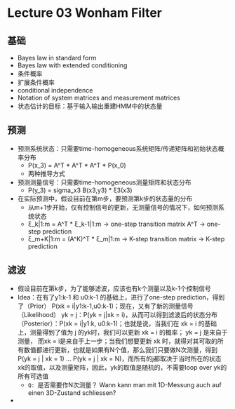 # Lecture 03 Wonham Filter

## 基础
- Bayes law in standard form
- Bayes law with extended conditioning
- 条件概率
- 扩展条件概率
- conditional independence
- Notation of system matrices and measurement matrices
- 状态估计的目标：基于输入输出重建HMM中的状态量

## 预测
- 预测系统状态：只需要time-homogeneous系统矩阵/传递矩阵和初始状态概率分布
  - P(x_3) = A^T * A^T * A^T * P(x_0)
  - 两种推导方式
- 预测测量信号：只需要time-homogeneous测量矩阵和状态分布
  - P(y_3) = sigma_x3 B(x3,y3) * ξ3(x3)
- 在实际预测中，假设目前在第m步，要预测第k步的状态量的分布
  - 从m+1步开始，仅有控制信号的更新，无测量信号的情况下，如何预测系统状态
  - ξ_k|1:m = A^T * ξ_k-1|1:m -> one-step transition matrix A^T -> one-step prediction
  - ξ_m+K|1:m = (A^K)^T * ξ_m|1:m -> K-step transition matrix -> K-step prediction

## 滤波
- 假设目前在第k步，为了能够滤波，应该也有k个测量以及k-1个控制信号
- Idea：在有了y1:k-1 和 u0:k-1 的基础上，进行了one-step prediction，得到了（Prior） P(xk = i|y1:k-1,u0:k-1)；现在，又有了新的测量信号（Likelihood） yk = j：P(yk = j|xk = i)，从而可以得到滤波后的状态分布（Posterior）：P(xk = i|y1:k, u0:k-1)；也就是说，当我们在 xk = i 的基础上，测量得到了值为 j 的yk时，我们可以更新 xk = i 的概率； yk = j 是来自于测量， 而xk = i是来自于上一步；当我们想要更新 xk 时，就得对其可取的所有数值都进行更新，也就是如果有N个值，那么我们只要做N次测量，得到 P(yk = j | xk = 1) ... P(yk = j | xk = N)，而所有的j都取决于当时所在的状态 xk的取值，以及测量矩阵，因此，yk的取值是随机的，不需要loop over yk的所有可选值
  - `Q: `是否需要作N次测量？ Wann kann man mit 1D-Messung auch auf einen 3D-Zustand schliessen? 
- 


